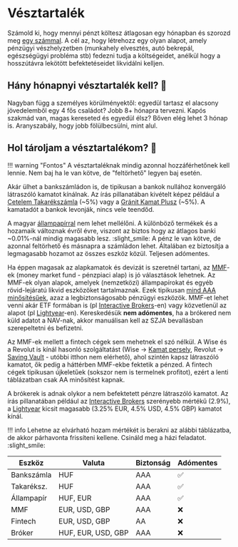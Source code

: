 # Vésztartalék

Számold ki, hogy mennyi pénzt költesz átlagosan egy hónapban és szorozd meg [egy számmal](#hany-honapnyi-vesztartalek-kell). A cél az, hogy létrehozz egy olyan alapot, amely pénzügyi vészhelyzetben (munkahely elvesztés, autó bekrepál, egészségügyi probléma stb) fedezni tudja a költségeidet, anélkül hogy a hosszútávra lekötött befektetéseidet likvidálni kelljen. <!-- markdownlint-disable-line MD051 -->

## Hány hónapnyi vésztartalék kell? :date:

Nagyban függ a személyes körülményektől: egyedül tartasz el alacsony jövedelemből egy 4 fős családot? Jobb 8+ hónapra tervezni. Kapós szakmád van, magas kereseted és egyedül élsz? Bőven elég lehet 3 hónap is. Aranyszabály, hogy jobb fölülbecsülni, mint alul.

## Hol tároljam a vésztartalékom? :bank:

!!! warning "Fontos"
    A vésztartaléknak mindig azonnal hozzáférhetőnek kell lennie. Nem baj ha le van kötve, de "feltörhető" legyen baj esetén.

Akár ülhet a bankszámládon is, de tipikusan a bankok nullához konvergáló látraszóló kamatot kínálnak. Az írás pillanatában kivételt képez például a [Cetelem Takarékszámla](https://www.cetelem.hu/takarekszamla) (~5%) vagy a [Gránit Kamat Plusz](https://granitbank.hu/lakossag/bankszamlak/kamatplusz/) (~5%). A kamatadót a bankok levonják, nincs vele teendőd.

A magyar [állampapírral](kotveny.md) nem lehet mellélőni. A különböző termékek és a hozamaik változnak évről évre, viszont az biztos hogy az átlagos banki ~0.01%-nál mindig magasabb lesz. :slight_smile: A pénz le van kötve, de azonnal feltörhető és másnapra a számládon lehet. Általában ez biztosítja a legmagasabb hozamot az összes eszköz közül.  Teljesen adómentes.

Ha éppen magasak az alapkamatok és devizát is szeretnél tartani, az [MMF](https://www.investopedia.com/terms/m/money-marketfund.asp)-ek (money market fund - pénzpiaci alap) is jó választások lehetnek. Az MMF-ek olyan alapok, amelyek (nemzetközi) állampapírokat és egyéb rövid-lejáratú likvid eszközöket tartalmaznak. Ezek tipikusan [mind AAA minősítésűek](https://www.moodys.com/researchandratings/market-segment/money-market-funds/-/005002009), azaz a legbiztonságosabb pénzügyi eszközök. MMF-et lehet venni akár ETF formában is (pl [Interactive Brokers](brokerek.md#interactive-brokers)-en) vagy közvetlenül az alapot (pl [Lightyear](brokerek.md#lightyear)-en). Kereskedésük **nem adómentes**, ha a brókered nem küld adatot a NAV-nak, akkor manuálisan kell az SZJA bevallásban szerepeltetni és befizetni.

Az MMF-ek mellett a fintech cégek sem mehetnek el szó nélkül. A Wise és a Revolut is kínál hasonló szolgáltatást (Wise -> [Kamat persely](https://wise.com/hu/help/articles/5kdpzaHyM0pla2j2YzgeFj/a-kamatokkal-tartott-egyenleg-vagy-persely-kezelese), Revolut -> [Saving Vault](https://www.revolut.com/en-US/savings-vaults/) - utóbbi itthon nem elérhető), ahol szintén kapsz látraszóló kamatot, ők pedig a háttérben MMF-ekbe fektetik a pénzed. A fintech cégek tipikusan újkeletűek (sokszor nem is termelnek profitot), ezért a lenti táblázatban csak AA minősítést kapnak.

A brókerek is adnak olykor a nem befektetett pénzre látraszóló kamatot. Az írás pillanatában például az [Interactive Brokers](brokerek.md#interactive-brokers) szerényebb mértékű (2.9%), a [Lightyear](brokerek.md#lightyear) kicsit magasabb (3.25% EUR, 4.5% USD, 4.5% GBP) kamatot kínál.

!!! info
    Lehetne az elvárható hozam mértékét is berakni az alábbi táblázatba, de akkor párhavonta frissíteni kellene. Csináld meg a házi feladatot. :slight_smile:

| Eszköz     | Valuta             | Biztonság | Adómentes          |
| ---------- | ------------------ | --------- | ------------------ |
| Bankszámla | HUF                | AAA       | :white_check_mark: |
| Takaréksz. | HUF                | AAA       | :white_check_mark: |
| Állampapír | HUF, EUR           | AAA       | :white_check_mark: |
| MMF        | EUR, USD, GBP      | AAA       | :x:                |
| Fintech    | EUR, USD, GBP      | AA        | :x:                |
| Bróker     | HUF, EUR, USD, GBP | AAA       | :x:                |
